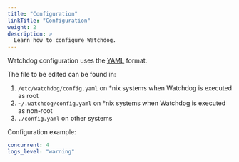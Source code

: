 ```yaml
---
title: "Configuration"
linkTitle: "Configuration"
weight: 2
description: >
  Learn how to configure Watchdog.
---
```


Watchdog configuration uses the [YAML](https://yaml.org/) format.

The file to be edited can be found in:
1. `/etc/watchdog/config.yaml` on \*nix systems when Watchdog is executed as root
2. `~/.watchdog/config.yaml` on \*nix systems when Watchdog is executed as non-root
2. `./config.yaml` on other systems

Configuration example:

```yaml
concurrent: 4
logs_level: "warning"
```